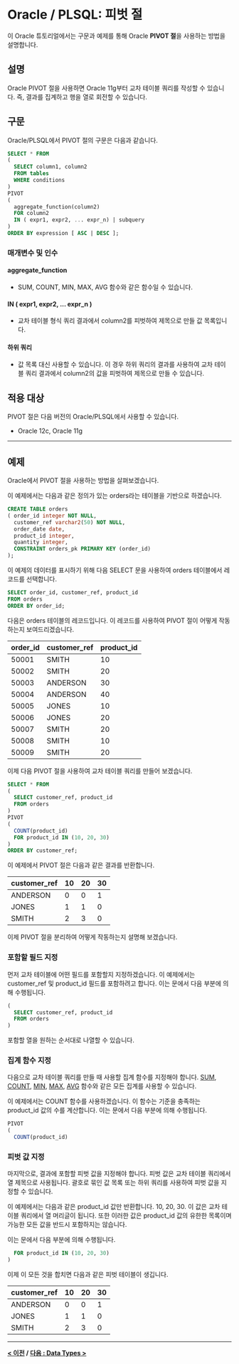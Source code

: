 # Oracle / PLSQL: 피벗 절

이 Oracle 튜토리얼에서는 구문과 예제를 통해 Oracle **PIVOT 절**을 사용하는 방법을 설명합니다.

## 설명
Oracle PIVOT 절을 사용하면 Oracle 11g부터 교차 테이블 쿼리를 작성할 수 있습니다. 즉, 결과를 집계하고 행을 열로 회전할 수 있습니다.

## 구문
Oracle/PLSQL에서 PIVOT 절의 구문은 다음과 같습니다.
```sql
SELECT * FROM
(
  SELECT column1, column2
  FROM tables
  WHERE conditions
)
PIVOT 
(
  aggregate_function(column2)
  FOR column2
  IN ( expr1, expr2, ... expr_n) | subquery
)
ORDER BY expression [ ASC | DESC ];
```
### 매개변수 및 인수
#### **aggregate_function**
- SUM, COUNT, MIN, MAX, AVG 함수와 같은 함수일 수 있습니다.
#### **IN ( expr1, expr2, ... expr_n )**
- 교차 테이블 형식 쿼리 결과에서 column2를 피벗하여 제목으로 만들 값 목록입니다.
#### **하위 쿼리**
- 값 목록 대신 사용할 수 있습니다. 이 경우 하위 쿼리의 결과를 사용하여 교차 테이블 쿼리 결과에서 column2의 값을 피벗하여 제목으로 만들 수 있습니다.

## 적용 대상
PIVOT 절은 다음 버전의 Oracle/PLSQL에서 사용할 수 있습니다.
- Oracle 12c, Oracle 11g

---
## 예제
Oracle에서 PIVOT 절을 사용하는 방법을 살펴보겠습니다.

이 예제에서는 다음과 같은 정의가 있는 orders라는 테이블을 기반으로 하겠습니다.
```sql
CREATE TABLE orders
( order_id integer NOT NULL,
  customer_ref varchar2(50) NOT NULL,
  order_date date,
  product_id integer,
  quantity integer,
  CONSTRAINT orders_pk PRIMARY KEY (order_id)
);
```
이 예제의 데이터를 표시하기 위해 다음 SELECT 문을 사용하여 orders 테이블에서 레코드를 선택합니다.
```sql
SELECT order_id, customer_ref, product_id
FROM orders
ORDER BY order_id;
```
다음은 orders 테이블의 레코드입니다. 이 레코드를 사용하여 PIVOT 절이 어떻게 작동하는지 보여드리겠습니다.

| order_id | customer_ref | product_id |
| :------- | :----------- | :--------- |
| 50001    | SMITH        | 10         |
| 50002    | SMITH        | 20         |
| 50003    | ANDERSON     | 30         |
| 50004    | ANDERSON     | 40         |
| 50005    | JONES        | 10         |
| 50006    | JONES        | 20         |
| 50007    | SMITH        | 20         |
| 50008    | SMITH        | 10         |
| 50009    | SMITH        | 20         |

이제 다음 PIVOT 절을 사용하여 교차 테이블 쿼리를 만들어 보겠습니다.
```sql
SELECT * FROM
(
  SELECT customer_ref, product_id
  FROM orders
)
PIVOT
(
  COUNT(product_id)
  FOR product_id IN (10, 20, 30)
)
ORDER BY customer_ref;
```
이 예제에서 PIVOT 절은 다음과 같은 결과를 반환합니다.

| customer_ref | 10  | 20  | 30  |
| :----------- | :-- | :-- | :-- |
| ANDERSON     | 0   | 0   | 1   |
| JONES        | 1   | 1   | 0   |
| SMITH        | 2   | 3   | 0   |

이제 PIVOT 절을 분리하여 어떻게 작동하는지 설명해 보겠습니다.

### 포함할 필드 지정
먼저 교차 테이블에 어떤 필드를 포함할지 지정하겠습니다. 이 예제에서는 customer_ref 및 product_id 필드를 포함하려고 합니다. 이는 문에서 다음 부분에 의해 수행됩니다.
```sql
(
  SELECT customer_ref, product_id
  FROM orders
)
```
포함할 열을 원하는 순서대로 나열할 수 있습니다.

### 집계 함수 지정
다음으로 교차 테이블 쿼리를 만들 때 사용할 집계 함수를 지정해야 합니다. [SUM](SUM.md), [COUNT](COUNT.md), [MIN](MIN.md), [MAX](MAX.md), [AVG](AVG.md) 함수와 같은 모든 집계를 사용할 수 있습니다.

이 예제에서는 COUNT 함수를 사용하겠습니다. 이 함수는 기준을 충족하는 product_id 값의 수를 계산합니다. 이는 문에서 다음 부분에 의해 수행됩니다.
```sql
PIVOT
(
  COUNT(product_id)
```

### 피벗 값 지정
마지막으로, 결과에 포함할 피벗 값을 지정해야 합니다. 피벗 값은 교차 테이블 쿼리에서 열 제목으로 사용됩니다. 괄호로 묶인 값 목록 또는 하위 쿼리를 사용하여 피벗 값을 지정할 수 있습니다.

이 예제에서는 다음과 같은 product_id 값만 반환합니다. 10, 20, 30. 이 값은 교차 테이블 쿼리에서 열 머리글이 됩니다. 또한 이러한 값은 product_id 값의 유한한 목록이며 가능한 모든 값을 반드시 포함하지는 않습니다.

이는 문에서 다음 부분에 의해 수행됩니다.
```sql
  FOR product_id IN (10, 20, 30)
)
```
이제 이 모든 것을 합치면 다음과 같은 피벗 테이블이 생깁니다.

| customer_ref | 10  | 20  | 30  |
| :----------- | :-- | :-- | :-- |
| ANDERSON     | 0   | 0   | 1   |
| JONES        | 1   | 1   | 0   |
| SMITH        | 2   | 3   | 0   |

---
**[< 이전](Subqueries.md) / [다음 : Data Types >](Data_Types.md)**
